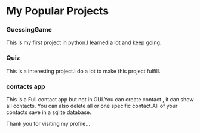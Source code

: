 # My Popular Projects


### GuessingGame

This is my first project in python.I learned a lot and keep going.

### Quiz 

This is a interesting project.i do a lot to make this project fulfill.

### contacts app

This is a Full contact app but not in GUI.You can create contact , it can show all contacts. You can also delete all or one specific contact.All of your contacts save in a sqlite database.

Thank you for visiting my profile...
